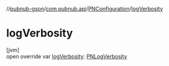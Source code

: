 //[pubnub-gson](../../../index.md)/[com.pubnub.api](../index.md)/[PNConfiguration](index.md)/[logVerbosity](log-verbosity.md)

# logVerbosity

[jvm]\
open override var [logVerbosity](log-verbosity.md): [PNLogVerbosity](../../../../pubnub-core/pubnub-core-api/pubnub-core-api/com.pubnub.api.enums/-p-n-log-verbosity/index.md)
